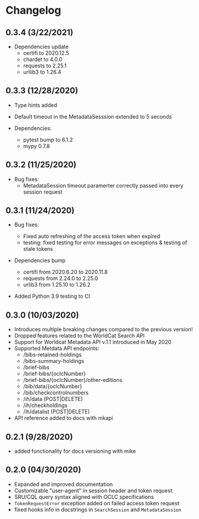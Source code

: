 # Changelog

## 0.3.4 (3/22/2021)
+ Dependencies update
    + certifi to 2020.12.5
    + chardet to 4.0.0
    + requests to 2.25.1
    + urllib3 to 1.26.4

## 0.3.3 (12/28/2020)
+ Type hints added
+ Default timeout in the MetadataSesssion extended to 5 seconds

+ Dependencies:
    + pytest bump to 6.1.2
    + mypy 0.7.8

## 0.3.2 (11/25/2020)
+ Bug fixes:
    + MetadataSession timeout paramerter correctly passed into every session request


## 0.3.1 (11/24/2020)

+ Bug fixes:
    + Fixed auto refreshing of the access token when expired
    + testing: fixed testing for error messages on exceptions & testing of stale tokens

+ Dependencies bump
    + certifi from 2020.6.20 to 2020.11.8
    + requests from 2.24.0 to 2.25.0
    + urlib3 from 1.25.10 to 1.26.2
+ Added Python 3.9 testing to CI


## 0.3.0 (10/03/2020)

+ Introduces multiple breaking changes compared to the previous version!
+ Dropped features related to the WorldCat Search API
+ Support for Worldcat Metadata API v.1.1 introduced in May 2020
+ Supported Metdata API endpoints:
    + /bibs-retained-holdings
    + /bibs-summary-holdings
    + /brief-bibs
    + /brief-bibs/{oclcNumber}
    + /brief-bibs/{oclcNumber}/other-editions
    + /bib/data/{oclcNumber}
    + /bib/checkcontrolnumbers
    + /ih/data (POST|DELETE)
    + /ih/checkholdings
    + /ih/datalist (POST|DELETE)
+ API reference added to docs with mkapi

## 0.2.1 (9/28/2020)

+ added functionality for docs versioning with mike

## 0.2.0 (04/30/2020)

+ Expanded and improved documentation
+ Customizable "user-agent" in session header and token request
+ SRU/CQL query syntax aligned with OCLC specifications
+ `TokenRequestError` exception added on failed access token request
+ fixed hooks info in docstrings in `SearchSession` and `MetadataSession`
